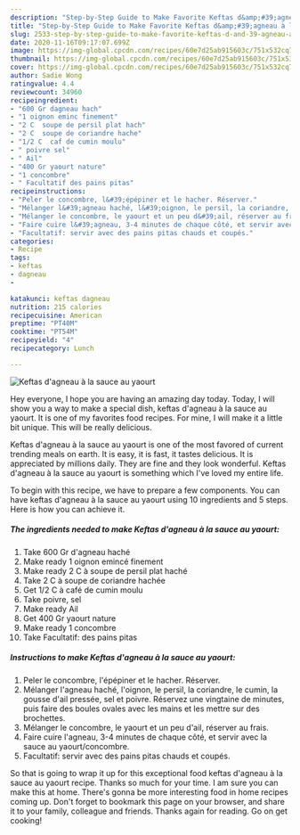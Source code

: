 ```yaml
---
description: "Step-by-Step Guide to Make Favorite Keftas d&amp;#39;agneau à la sauce au yaourt"
title: "Step-by-Step Guide to Make Favorite Keftas d&amp;#39;agneau à la sauce au yaourt"
slug: 2533-step-by-step-guide-to-make-favorite-keftas-d-and-39-agneau-a-la-sauce-au-yaourt
date: 2020-11-16T09:17:07.699Z
image: https://img-global.cpcdn.com/recipes/60e7d25ab915603c/751x532cq70/keftas-dagneau-a-la-sauce-au-yaourt-photo-principale-de-la-recette.jpg
thumbnail: https://img-global.cpcdn.com/recipes/60e7d25ab915603c/751x532cq70/keftas-dagneau-a-la-sauce-au-yaourt-photo-principale-de-la-recette.jpg
cover: https://img-global.cpcdn.com/recipes/60e7d25ab915603c/751x532cq70/keftas-dagneau-a-la-sauce-au-yaourt-photo-principale-de-la-recette.jpg
author: Sadie Wong
ratingvalue: 4.4
reviewcount: 34960
recipeingredient:
- "600 Gr dagneau hach"
- "1 oignon eminc finement"
- "2 C  soupe de persil plat hach"
- "2 C  soupe de coriandre hache"
- "1/2 C  caf de cumin moulu"
- " poivre sel"
- " Ail"
- "400 Gr yaourt nature"
- "1 concombre"
- " Facultatif des pains pitas"
recipeinstructions:
- "Peler le concombre, l&#39;épépiner et le hacher. Réserver."
- "Mélanger l&#39;agneau haché, l&#39;oignon, le persil, la coriandre, le cumin, la gousse d&#39;ail pressée, sel et poivre. Réservez une vingtaine de minutes, puis faire des boules ovales avec les mains et les mettre sur des brochettes."
- "Mélanger le concombre, le yaourt et un peu d&#39;ail, réserver au frais."
- "Faire cuire l&#39;agneau, 3-4 minutes de chaque côté, et servir avec la sauce au yaourt/concombre."
- "Facultatif: servir avec des pains pitas chauds et coupés."
categories:
- Recipe
tags:
- keftas
- dagneau
- 

katakunci: keftas dagneau  
nutrition: 215 calories
recipecuisine: American
preptime: "PT40M"
cooktime: "PT54M"
recipeyield: "4"
recipecategory: Lunch

---
```



![Keftas d&#39;agneau à la sauce au yaourt](https://img-global.cpcdn.com/recipes/60e7d25ab915603c/751x532cq70/keftas-dagneau-a-la-sauce-au-yaourt-photo-principale-de-la-recette.jpg)

Hey everyone, I hope you are having an amazing day today. Today, I will show you a way to make a special dish, keftas d&#39;agneau à la sauce au yaourt. It is one of my favorites food recipes. For mine, I will make it a little bit unique. This will be really delicious.

Keftas d&#39;agneau à la sauce au yaourt is one of the most favored of current trending meals on earth. It is easy, it is fast, it tastes delicious. It is appreciated by millions daily. They are fine and they look wonderful. Keftas d&#39;agneau à la sauce au yaourt is something which I've loved my entire life.




To begin with this recipe, we have to prepare a few components. You can have keftas d&#39;agneau à la sauce au yaourt using 10 ingredients and 5 steps. Here is how you can achieve it.

<!--inarticleads1-->

##### The ingredients needed to make Keftas d&#39;agneau à la sauce au yaourt:

1. Take 600 Gr d&#39;agneau haché
1. Make ready 1 oignon emincé finement
1. Make ready 2 C à soupe de persil plat haché
1. Take 2 C à soupe de coriandre hachée
1. Get 1/2 C à café de cumin moulu
1. Take  poivre, sel
1. Make ready  Ail
1. Get 400 Gr yaourt nature
1. Make ready 1 concombre
1. Take  Facultatif: des pains pitas




<!--inarticleads2-->

##### Instructions to make Keftas d&#39;agneau à la sauce au yaourt:

1. Peler le concombre, l&#39;épépiner et le hacher. Réserver.
1. Mélanger l&#39;agneau haché, l&#39;oignon, le persil, la coriandre, le cumin, la gousse d&#39;ail pressée, sel et poivre. Réservez une vingtaine de minutes, puis faire des boules ovales avec les mains et les mettre sur des brochettes.
1. Mélanger le concombre, le yaourt et un peu d&#39;ail, réserver au frais.
1. Faire cuire l&#39;agneau, 3-4 minutes de chaque côté, et servir avec la sauce au yaourt/concombre.
1. Facultatif: servir avec des pains pitas chauds et coupés.




So that is going to wrap it up for this exceptional food keftas d&#39;agneau à la sauce au yaourt recipe. Thanks so much for your time. I am sure you can make this at home. There's gonna be more interesting food in home recipes coming up. Don't forget to bookmark this page on your browser, and share it to your family, colleague and friends. Thanks again for reading. Go on get cooking!

